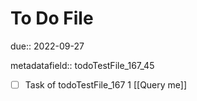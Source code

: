 # To Do File

due:: 2022-09-27

metadatafield:: todoTestFile_167_45

- [ ] Task of todoTestFile_167 1 [[Query me]]
